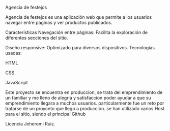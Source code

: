 Agencia de festejos

Agencia de festejos es una aplicación web que permite a los usuarios navegar entre páginas y ver productos publicados.

Características
Navegación entre páginas: Facilita la exploración de diferentes secciones del sitio.

Diseño responsive: Optimizado para diversos dispositivos.
Tecnologías usadas:

HTML

CSS

JavaScript

Este proyecto se encuentra en produccion, se trata del emprendimiento de un familiar y me lleno de alegria y satisfaccion poder ayudar a que su emprendimiento llegara a muchos usuarios.
particularmente fue un reto por tratarse de un proyceto que llego a produccion.
se han utilizado varios Host para el sitio, siendo el principal Github


Licencia
Jeheremi Ruiz.
